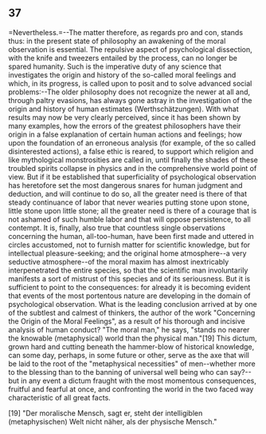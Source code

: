 ## 37

=Nevertheless.=--The matter therefore, as regards pro and con, stands
thus: in the present state of philosophy an awakening of the moral
observation is essential. The repulsive aspect of psychological
dissection, with the knife and tweezers entailed by the process, can no
longer be spared humanity. Such is the imperative duty of any science
that investigates the origin and history of the so-called moral feelings
and which, in its progress, is called upon to posit and to solve
advanced social problems:--The older philosophy does not recognize the
newer at all and, through paltry evasions, has always gone astray in the
investigation of the origin and history of human estimates
(Werthschätzungen). With what results may now be very clearly perceived,
since it has been shown by many examples, how the errors of the greatest
philosophers have their origin in a false explanation of certain human
actions and feelings; how upon the foundation of an erroneous analysis
(for example, of the so called disinterested actions), a false ethic is
reared, to support which religion and like mythological monstrosities
are called in, until finally the shades of these troubled spirits
collapse in physics and in the comprehensive world point of view. But if
it be established that superficiality of psychological observation has
heretofore set the most dangerous snares for human judgment and
deduction, and will continue to do so, all the greater need is there of
that steady continuance of labor that never wearies putting stone upon
stone, little stone upon little stone; all the greater need is there of
a courage that is not ashamed of such humble labor and that will oppose
persistence, to all contempt. It is, finally, also true that countless
single observations concerning the human, all-too-human, have been
first made and uttered in circles accustomed, not to furnish matter for
scientific knowledge, but for intellectual pleasure-seeking; and the
original home atmosphere--a very seductive atmosphere--of the moral
maxim has almost inextricably interpenetrated the entire species, so
that the scientific man involuntarily manifests a sort of mistrust of
this species and of its seriousness. But it is sufficient to point to
the consequences: for already it is becoming evident that events of the
most portentous nature are developing in the domain of psychological
observation. What is the leading conclusion arrived at by one of the
subtlest and calmest of thinkers, the author of the work "Concerning the
Origin of the Moral Feelings", as a result of his thorough and incisive
analysis of human conduct? "The moral man," he says, "stands no nearer
the knowable (metaphysical) world than the physical man."[19] This
dictum, grown hard and cutting beneath the hammer-blow of historical
knowledge, can some day, perhaps, in some future or other, serve as the
axe that will be laid to the root of the "metaphysical necessities" of
men--whether more to the blessing than to the banning of universal well
being who can say?--but in any event a dictum fraught with the most
momentous consequences, fruitful and fearful at once, and confronting
the world in the two faced way characteristic of all great facts.

[19] "Der moralische Mensch, sagt er, steht der intelligiblen
(metaphysischen) Welt nicht näher, als der physische Mensch."


